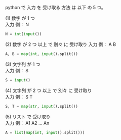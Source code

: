 python で 入力 を 受け取る 方法 は 以下 の 5 つ。

(1) 数字 が 1 つ  
入力 例： N  

```python
N = int(input())
```

(2) 数字 が 2 つ 以上 で 別々 に 受け取り
入力 例： A B

```python
A, B = map(int, input().split())
```

(3) 文字列 が 1 つ  
入力 例： S

```python
S = input()
```

(4) 文字列 が 2 つ 以上 で 別々 に 受け取り  
入力 例： S T

```python
S, T = map(str, input().split()) 
```

(5) リスト で 受け取り  
入力 例： A1 A2 … An

```python
A = list(map(int, input().split()))
```
